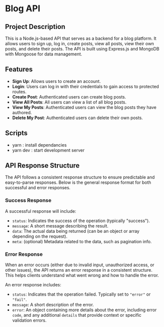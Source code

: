 # Blog API

## Project Description

This is a Node.js-based API that serves as a backend for a blog platform. It allows users to sign up, log in, create posts, view all posts, view their own posts, and delete their posts. The API is built using Express.js and MongoDB with Mongoose for data management.

## Features

- **Sign Up**: Allows users to create an account.
- **Login**: Users can log in with their credentials to gain access to protected routes.
- **Create Post**: Authenticated users can create blog posts.
- **View All Posts**: All users can view a list of all blog posts.
- **View My Posts**: Authenticated users can view the blog posts they have authored.
- **Delete My Post**: Authenticated users can delete their own posts.

## Scripts
- yarn : install dependancies
- yarn dev : start development server


## API Response Structure

The API follows a consistent response structure to ensure predictable and easy-to-parse responses. Below is the general response format for both successful and error responses.

### Success Response

A successful response will include:

- `status`: Indicates the success of the operation (typically "success").
- `message`: A short message describing the result.
- `data`: The actual data being returned (can be an object or array depending on the request).
- `meta`: (optional) Metadata related to the data, such as pagination info.

### Error Response

When an error occurs (either due to invalid input, unauthorized access, or other issues), the API returns an error response in a consistent structure. This helps clients understand what went wrong and how to handle the error.

An error response includes:

- `status`: Indicates that the operation failed. Typically set to `"error"` or `"fail"`.
- `message`: A short description of the error.
- `error`: An object containing more details about the error, including error `code`, and any additional `details` that provide context or specific validation errors.